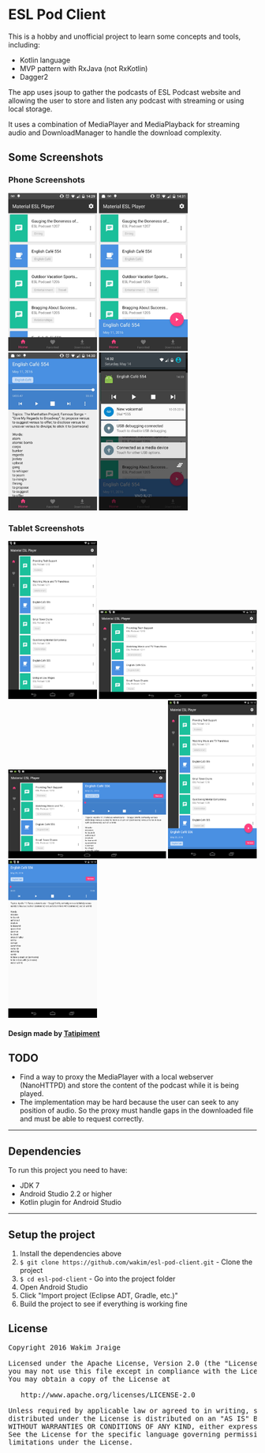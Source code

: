 # ESL Pod Client

This is a hobby and unofficial project to learn some concepts and tools, including:

 - Kotlin language
 - MVP pattern with RxJava (not RxKotlin)
 - Dagger2
 
The app uses jsoup to gather the podcasts of ESL Podcast website and allowing the user to store and listen any podcast with streaming or using local storage.

It uses a combination of MediaPlayer and MediaPlayback for streaming audio and DownloadManager to handle the download complexity.

## Some Screenshots

### Phone Screenshots

<img src="art/home.jpg" width="180" height="320" alt="Home" />
<img src="art/player_collapsed.jpg" width="180" height="320" alt="Media Player Collapsed" />
<img src="art/player_full_screen.jpg" width="180" height="320" alt="Medial Player FullScreen" />
<img src="art/media_playback.jpg" width="180" height="320" alt="Media Playback with Notifications" />

### Tablet Screenshots

<img src="art/original/home-tablet-port.png" width="180" height="320" alt="Home" />
<img src="art/original/home-tablet-land.png" width="320" height="180" alt="Home" />
<img src="art/original/player-tablet-land.png" width="320" height="180" alt="Media Player Collapsed" />
<img src="art/original/player_collapsed-tablet-port.png" width="180" height="320" alt="Media Player Collapsed" />
<img src="art/original/player_full_screen-tablet-port.png" width="180" height="320" alt="Medial Player FullScreen" />

#### Design made by [Tatipiment](https://github.com/Tatipiment)

## TODO

 - Find a way to proxy the MediaPlayer with a local webserver (NanoHTTPD) and store the content of the podcast while it is being played.
  - The implementation may be hard because the user can seek to any position of audio. So the proxy must handle gaps in the downloaded file and must be able to request correctly.
 
----

## Dependencies

To run this project you need to have:

 - JDK 7
 - Android Studio 2.2 or higher
 - Kotlin plugin for Android Studio

---

## Setup the project

1. Install the dependencies above
2. `$ git clone https://github.com/wakim/esl-pod-client.git` - Clone the project
3. `$ cd esl-pod-client` - Go into the project folder
4. Open Android Studio
5. Click "Import project (Eclipse ADT, Gradle, etc.)"
6. Build the project to see if everything is working fine

## License
<pre>
Copyright 2016 Wakim Jraige

Licensed under the Apache License, Version 2.0 (the "License");
you may not use this file except in compliance with the License.
You may obtain a copy of the License at

   http://www.apache.org/licenses/LICENSE-2.0

Unless required by applicable law or agreed to in writing, software
distributed under the License is distributed on an "AS IS" BASIS,
WITHOUT WARRANTIES OR CONDITIONS OF ANY KIND, either express or implied.
See the License for the specific language governing permissions and
limitations under the License.
</pre>

